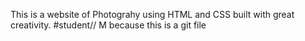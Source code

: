 This is a website of Photograhy using HTML and CSS built with great creativity.
#student// M because this is a git file